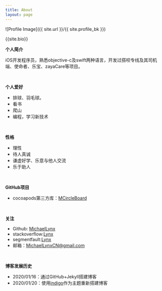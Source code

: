 ```yaml
---
title: About
layout: page
---
```

![Profile Image]({{ site.url }}/{{ site.profile_bk }})
<figcaption class="caption">{{site.bio}}</figcaption>



<b>个人简介</b><br>

iOS开发程序员，熟悉objective-c及swift两种语言，开发过搭呗专线及其司机端、使命者、乐宝、zayaCare等项目。

<br>

<b>个人爱好</b><br>

<ul>
    <li>排球、羽毛球。</li>
    <li>看书</li>
    <li>爬山</li>
  	<li>编程，学习新技术</li>
</ul>

<br>

<b>性格</b><br>

<ul>
  <li>理性</li>
  <li>待人真诚</li>
  <li>谦虚好学、乐意与他人交流</li>
  <li>乐于助人</li>
</ul>

<br>

<b>GitHub项目</b><br>

<ul>
  <li>cocoapods第三方库：<a href="https://github.com/MichaelLynx/MCircleBoard">MCircleBoard</a></li>
</ul>

<br>

<b>关注</b><br>

<ul>
    <li>Github: <a href="https://github.com/MichaelLynx" target="_blank">MichaelLynx</a></li>
    <li>stackoverflow:<a href="https://stackoverflow.com/users/12045492/blacksage" target="_blank">Lynx</a></li>
  	<li>segmentfault:<a href="https://segmentfault.com/u/blacksage" target="_blank">Lynx</a></li>
    <li>邮箱：<a href = "mailto:MichaelLynxCN@gmail.com">MichaelLynxCN@gmail.com</a></li>
</ul>

<br>

<b>博客发展历史</b><br>

<ul>
  <li>2020/01/16：通过GitHub+Jekyll搭建博客</li>
  <li>2020/01/20：使用<a href="https://github.com/sergiokopplin/indigo">indigo</a>作为主题重新搭建博客</li>
</ul>

